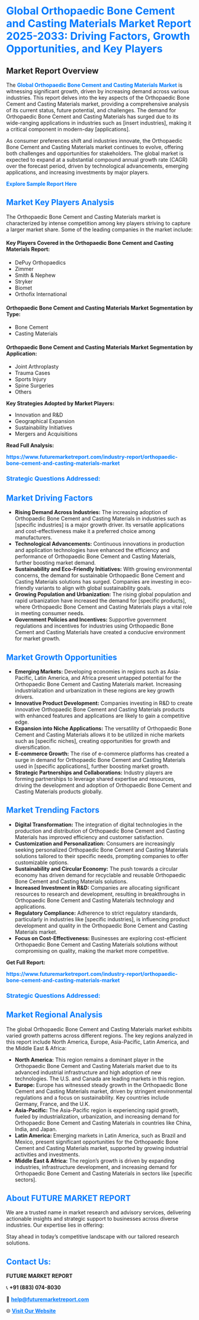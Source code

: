 <h1 style="color: #007BFF;">Global Orthopaedic Bone Cement and Casting Materials Market Report 2025-2033: Driving Factors, Growth Opportunities, and Key Players</h1>

<section id="overview">
<h2>Market Report Overview</h2>
<p>The <a href="https://www.futuremarketreport.com/industry-report/orthopaedic-bone-cement-and-casting-materials-market" style="color: #007BFF; text-decoration: none;"><strong>Global Orthopaedic Bone Cement and Casting Materials Market</strong></a> is witnessing significant growth, driven by increasing demand across various industries. This report delves into the key aspects of the Orthopaedic Bone Cement and Casting Materials market, providing a comprehensive analysis of its current status, future potential, and challenges. The demand for Orthopaedic Bone Cement and Casting Materials has surged due to its wide-ranging applications in industries such as [insert industries], making it a critical component in modern-day [applications].</p>
<p>As consumer preferences shift and industries innovate, the Orthopaedic Bone Cement and Casting Materials market continues to evolve, offering both challenges and opportunities for stakeholders. The global market is expected to expand at a substantial compound annual growth rate (CAGR) over the forecast period, driven by technological advancements, emerging applications, and increasing investments by major players.</p>
</section>

<section id="overview">
<p><a href="https://www.futuremarketreport.com/request-sample/reportId=52538" style="color: #007BFF; text-decoration: none;"><strong>Explore Sample Report Here</strong></a></p>
</section>

<section id="key-players">
<h2 style="color: #007BFF;">Market Key Players Analysis</h2>
<p>The Orthopaedic Bone Cement and Casting Materials market is characterized by intense competition among key players striving to capture a larger market share. Some of the leading companies in the market include:</p>
<h4>Key Players Covered in the Orthopaedic Bone Cement and Casting Materials Report:</h4>
<ul><li>DePuy Orthopaedics</li><li>Zimmer</li><li>Smith &amp; Nephew</li><li>Stryker</li><li>Biomet</li><li>Orthofix International</li></ul>
<h4>Orthopaedic Bone Cement and Casting Materials Market Segmentation by Type:</h4>
<ul><li>Bone Cement</li><li>Casting Materials</li></ul>

<h4>Orthopaedic Bone Cement and Casting Materials Market Segmentation by Application:</h4>
<ul><li>Joint Arthroplasty</li><li>Trauma Cases</li><li>Sports Injury</li><li>Spine Surgeries</li><li>Others</li></ul>
<p><strong>Key Strategies Adopted by Market Players:</strong></p>
<ul>
<li>Innovation and R&D</li>
<li>Geographical Expansion</li>
<li>Sustainability Initiatives</li>
<li>Mergers and Acquisitions</li>
</ul>
</section>

<section>
<p><strong>Read Full Analysis: </strong></p><a href="https://www.futuremarketreport.com/industry-report/orthopaedic-bone-cement-and-casting-materials-market" style="color: #007BFF; text-decoration: none;"><strong>https://www.futuremarketreport.com/industry-report/orthopaedic-bone-cement-and-casting-materials-market</strong></a>
<h3 style="color: #007BFF;">Strategic Questions Addressed:</h3>
</section>

<section id="driving-factors">
<h2 style="color: #007BFF;">Market Driving Factors</h2>
<ul>
<li><strong>Rising Demand Across Industries:</strong> The increasing adoption of Orthopaedic Bone Cement and Casting Materials in industries such as [specific industries] is a major growth driver. Its versatile applications and cost-effectiveness make it a preferred choice among manufacturers.</li>
<li><strong>Technological Advancements:</strong> Continuous innovations in production and application technologies have enhanced the efficiency and performance of Orthopaedic Bone Cement and Casting Materials, further boosting market demand.</li>
<li><strong>Sustainability and Eco-Friendly Initiatives:</strong> With growing environmental concerns, the demand for sustainable Orthopaedic Bone Cement and Casting Materials solutions has surged. Companies are investing in eco-friendly variants to align with global sustainability goals.</li>
<li><strong>Growing Population and Urbanization:</strong> The rising global population and rapid urbanization have increased the demand for [specific products], where Orthopaedic Bone Cement and Casting Materials plays a vital role in meeting consumer needs.</li>
<li><strong>Government Policies and Incentives:</strong> Supportive government regulations and incentives for industries using Orthopaedic Bone Cement and Casting Materials have created a conducive environment for market growth.</li>
</ul>
</section>

<section id="growth-opportunities">
<h2 style="color: #007BFF;">Market Growth Opportunities</h2>
<ul>
<li><strong>Emerging Markets:</strong> Developing economies in regions such as Asia-Pacific, Latin America, and Africa present untapped potential for the Orthopaedic Bone Cement and Casting Materials market. Increasing industrialization and urbanization in these regions are key growth drivers.</li>
<li><strong>Innovative Product Development:</strong> Companies investing in R&D to create innovative Orthopaedic Bone Cement and Casting Materials products with enhanced features and applications are likely to gain a competitive edge.</li>
<li><strong>Expansion into Niche Applications:</strong> The versatility of Orthopaedic Bone Cement and Casting Materials allows it to be utilized in niche markets such as [specific niches], creating opportunities for growth and diversification.</li>
<li><strong>E-commerce Growth:</strong> The rise of e-commerce platforms has created a surge in demand for Orthopaedic Bone Cement and Casting Materials used in [specific applications], further boosting market growth.</li>
<li><strong>Strategic Partnerships and Collaborations:</strong> Industry players are forming partnerships to leverage shared expertise and resources, driving the development and adoption of Orthopaedic Bone Cement and Casting Materials products globally.</li>
</ul>
</section>

<section id="trending-factors">
<h2 style="color: #007BFF;">Market Trending Factors</h2>
<ul>
<li><strong>Digital Transformation:</strong> The integration of digital technologies in the production and distribution of Orthopaedic Bone Cement and Casting Materials has improved efficiency and customer satisfaction.</li>
<li><strong>Customization and Personalization:</strong> Consumers are increasingly seeking personalized Orthopaedic Bone Cement and Casting Materials solutions tailored to their specific needs, prompting companies to offer customizable options.</li>
<li><strong>Sustainability and Circular Economy:</strong> The push towards a circular economy has driven demand for recyclable and reusable Orthopaedic Bone Cement and Casting Materials solutions.</li>
<li><strong>Increased Investment in R&D:</strong> Companies are allocating significant resources to research and development, resulting in breakthroughs in Orthopaedic Bone Cement and Casting Materials technology and applications.</li>
<li><strong>Regulatory Compliance:</strong> Adherence to strict regulatory standards, particularly in industries like [specific industries], is influencing product development and quality in the Orthopaedic Bone Cement and Casting Materials market.</li>
<li><strong>Focus on Cost-Effectiveness:</strong> Businesses are exploring cost-efficient Orthopaedic Bone Cement and Casting Materials solutions without compromising on quality, making the market more competitive.</li>
</ul>
</section>

<section>
<p><strong>Get Full Report: </strong></p><a href="https://www.futuremarketreport.com/industry-report/orthopaedic-bone-cement-and-casting-materials-market" style="color: #007BFF; text-decoration: none;"><strong>https://www.futuremarketreport.com/industry-report/orthopaedic-bone-cement-and-casting-materials-market</strong></a>
<h3 style="color: #007BFF;">Strategic Questions Addressed:</h3>
</section>


<section id="regional-analysis">
<h2 style="color: #007BFF;">Market Regional Analysis</h2>
<p>The global Orthopaedic Bone Cement and Casting Materials market exhibits varied growth patterns across different regions. The key regions analyzed in this report include North America, Europe, Asia-Pacific, Latin America, and the Middle East & Africa:</p>
<ul>
<li><strong>North America:</strong> This region remains a dominant player in the Orthopaedic Bone Cement and Casting Materials market due to its advanced industrial infrastructure and high adoption of new technologies. The U.S. and Canada are leading markets in this region.</li>
<li><strong>Europe:</strong> Europe has witnessed steady growth in the Orthopaedic Bone Cement and Casting Materials market, driven by stringent environmental regulations and a focus on sustainability. Key countries include Germany, France, and the U.K.</li>
<li><strong>Asia-Pacific:</strong> The Asia-Pacific region is experiencing rapid growth, fueled by industrialization, urbanization, and increasing demand for Orthopaedic Bone Cement and Casting Materials in countries like China, India, and Japan.</li>
<li><strong>Latin America:</strong> Emerging markets in Latin America, such as Brazil and Mexico, present significant opportunities for the Orthopaedic Bone Cement and Casting Materials market, supported by growing industrial activities and investments.</li>
<li><strong>Middle East & Africa:</strong> The region’s growth is driven by expanding industries, infrastructure development, and increasing demand for Orthopaedic Bone Cement and Casting Materials in sectors like [specific sectors].</li>
</ul>
</section>

<footer>
<h2 style="color: #007BFF;">About FUTURE MARKET REPORT</h2>
<p>We are a trusted name in market research and advisory services, delivering actionable insights and strategic support to businesses across diverse industries. Our expertise lies in offering:</p>

<p>Stay ahead in today’s competitive landscape with our tailored research solutions.</p>

<h2 style="color: #007BFF;">Contact Us:</h2>
<p><strong>FUTURE MARKET REPORT</strong></p>
<p>📞 <strong>+91 (883) 074-8030</strong></p>
<p>📧 <strong><a href="mailto:help@futuremarketreport.com" style="color: #007BFF;">help@futuremarketreport.com</a></strong></p>
<p>🌐 <strong><a href="https://www.futuremarketreport.com/" style="color: #007BFF;">Visit Our Website</a></strong></p>
</footer>